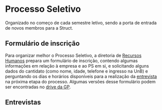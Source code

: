 # Processo Seletivo

Organizado no começo de cada semestre letivo, sendo a porta de entrada de novos membros para a Struct.

## Formulário de inscrição

Para organizar melhor o Processo Seletivo, a diretoria de [Recursos Humanos](./recursos-humanos.md) prepara um formulário de inscrição, contendo algumas informações em relação à empresa e ao PS em si, e solicitando alguns dados do cantidato (como nome, idade, telefone e ingresso na UnB) e perguntando os dias e horários disponíveis para a realização da [entrevista](#entrevistas) na próxima etapa do processo. Algumas versões desse formulário podem ser encontradas no [drive da GP](https://drive.google.com/drive/folders/1DejZ_MNlvmx_uiWTmovEyNIfA6DOITe7?usp=sharing).

## Entrevistas